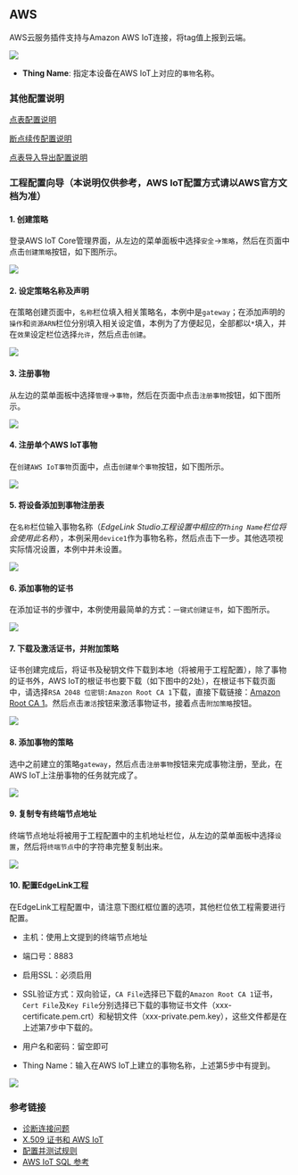 
## AWS

AWS云服务插件支持与Amazon AWS IoT连接，将tag值上报到云端。

![](AWS.png)

- **Thing Name**: 指定本设备在AWS IoT上对应的`事物`名称。

### 其他配置说明

[点表配置说明](./others/TagList_Setting.html)   

[断点续传配置说明](./others/resume.html)

[点表导入导出配置说明](./others/excel.html)

### 工程配置向导（本说明仅供参考，AWS IoT配置方式请以AWS官方文档为准）

#### 1. 创建策略

   登录AWS IoT Core管理界面，从左边的菜单面板中选择`安全`->`策略`，然后在页面中点击`创建策略`按钮，如下图所示。

   ![](AWS_1.png)

   

   

   

#### 2. 设定策略名称及声明

   在策略创建页面中，`名称`栏位填入相关策略名，本例中是`gateway`；在添加声明的`操作`和`资源ARN`栏位分别填入相关设定值，本例为了方便起见，全部都以`*`填入，并在`效果`设定栏位选择`允许`，然后点击`创建`。

   ![](AWS_2.png)

#### 3. 注册事物

   从左边的菜单面板中选择`管理`->`事物`，然后在页面中点击`注册事物`按钮，如下图所示。

   ![](AWS_3.png)

#### 4. 注册单个AWS IoT事物

   在`创建AWS IoT事物`页面中，点击`创建单个事物`按钮，如下图所示。

   ![](AWS_4.png)

#### 5. 将设备添加到事物注册表

   在`名称`栏位输入事物名称（*EdgeLink Studio工程设置中相应的`Thing Name`栏位将会使用此名称*），本例采用`device1`作为事物名称，然后点击下一步。其他选项视实际情况设置，本例中并未设置。

   ![](AWS_5.png)

#### 6. 添加事物的证书

   在添加证书的步骤中，本例使用最简单的方式：`一键式创建证书`，如下图所示。

   ![](AWS_6.png)

#### 7. 下载及激活证书，并附加策略

   证书创建完成后，将证书及秘钥文件下载到本地（将被用于工程配置），除了事物的证书外，AWS IoT的根证书也要下载（如下图中的2处），在根证书下载页面中，请选择`RSA 2048 位密钥:Amazon Root CA 1`下载，直接下载链接：[Amazon Root CA 1](https://www.amazontrust.com/repository/AmazonRootCA1.pem)。然后点击`激活`按钮来激活事物证书，接着点击`附加策略`按钮。

   ![](AWS_7.png)

#### 8. 添加事物的策略

   选中之前建立的策略`gateway`，然后点击`注册事物`按钮来完成事物注册，至此，在AWS IoT上注册事物的任务就完成了。

   ![](AWS_8.png)

#### 9. 复制专有终端节点地址

   终端节点地址将被用于工程配置中的主机地址栏位，从左边的菜单面板中选择`设置`，然后将`终端节点`中的字符串完整复制出来。

   ![](AWS_9.png)

#### 10. 配置EdgeLink工程

   在EdgeLink工程配置中，请注意下图红框位置的选项，其他栏位依工程需要进行配置。

   * 主机：使用上文提到的终端节点地址

   * 端口号：8883

   * 启用SSL：必须启用

   * SSL验证方式：双向验证，`CA File`选择已下载的`Amazon Root CA 1`证书，`Cert File`及`Key File`分别选择已下载的事物证书文件（xxx-certificate.pem.crt）和秘钥文件（xxx-private.pem.key），这些文件都是在上述第7步中下载的。

   * 用户名和密码：留空即可

   *  Thing Name：输入在AWS IoT上建立的事物名称，上述第5步中有提到。
 
   ![](AWS_10.png)



### 参考链接

* [诊断连接问题](https://docs.aws.amazon.com/zh_cn/iot/latest/developerguide/diagnosing-connectivity-issues.html)
* [X.509 证书和 AWS IoT](https://docs.aws.amazon.com/zh_cn/iot/latest/developerguide/managing-device-certs.html)
* [配置并测试规则](https://docs.aws.amazon.com/zh_cn/iot/latest/developerguide/config-and-test-rules.html)
* [AWS IoT SQL 参考](https://docs.aws.amazon.com/zh_cn/iot/latest/developerguide/iot-sql-reference.html)
